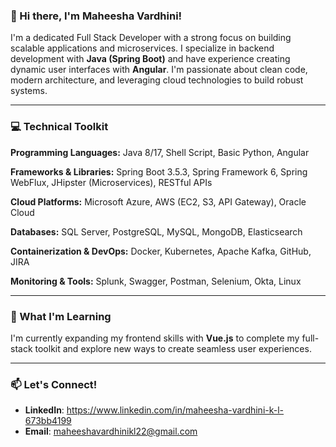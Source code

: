 ### 👋 Hi there, I'm Maheesha Vardhini!

I'm a dedicated Full Stack Developer with a strong focus on building scalable applications and microservices. I specialize in backend development with **Java (Spring Boot)** and have experience creating dynamic user interfaces with **Angular**. I'm passionate about clean code, modern architecture, and leveraging cloud technologies to build robust systems.

---

### 💻 Technical Toolkit

**Programming Languages:**
Java 8/17, Shell Script, Basic Python, Angular

**Frameworks & Libraries:**
Spring Boot 3.5.3, Spring Framework 6, Spring WebFlux, JHipster (Microservices), RESTful APIs

**Cloud Platforms:**
Microsoft Azure, AWS (EC2, S3, API Gateway), Oracle Cloud

**Databases:**
SQL Server, PostgreSQL, MySQL, MongoDB, Elasticsearch

**Containerization & DevOps:**
Docker, Kubernetes, Apache Kafka, GitHub, JIRA

**Monitoring & Tools:**
Splunk, Swagger, Postman, Selenium, Okta, Linux

---

### 🌱 What I'm Learning

I'm currently expanding my frontend skills with **Vue.js** to complete my full-stack toolkit and explore new ways to create seamless user experiences.

---

### 📫 Let's Connect!

* **LinkedIn**: https://www.linkedin.com/in/maheesha-vardhini-k-l-673bb4199
* **Email**: maheeshavardhinikl22@gmail.com
